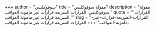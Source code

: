 +++
author = "سوفوكليس"
title = "مقولة سوفوكليس"
description = "مقولة سوفوكليس: القرارات السريعة قرارات غير مأمونة العواقب."
quote = '''القرارات السريعة قرارات غير مأمونة العواقب.'''
slug = "القرارات-السريعة-قرارات-غير-مأمونة-العواقب"
+++
القرارات السريعة قرارات غير مأمونة العواقب.
